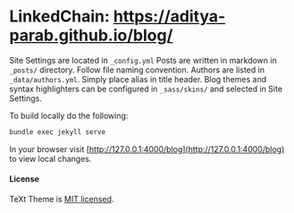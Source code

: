 # LinkedChain: https://aditya-parab.github.io/blog/

Site Settings are located in `_config.yml`
Posts are written in markdown in `_posts/` directory. Follow file naming convention.
Authors are listed in `_data/authors.yml`. Simply place alias in title header.
Blog themes and syntax highlighters can be configured in `_sass/skins/` and selected in Site Settings. 

To build locally do the following:

```bash
bundle exec jekyll serve
```

In your browser visit [http://127.0.0.1:4000/blog](http://127.0.0.1:4000/blog) to view local changes.

#### License

TeXt Theme is [MIT licensed](https://github.com/kitian616/jekyll-TeXt-theme/blob/master/LICENSE).
